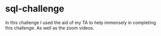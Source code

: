 # sql-challenge
In this challenge I used the aid of my TA to help immensely in completing this challenge. As well as the zoom videos. 
